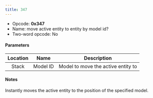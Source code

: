 ```yaml
---
title: 347
---
```


- Opcode: **0x347**
- Name: move active entity to entity by model id?
- Two-word opcode: No

#### Parameters

| Location |   Name   |            Description             |
|:--------:|:--------:|:----------------------------------:|
|  Stack   | Model ID | Model to move the active entity to |

#### Notes

Instantly moves the active entity to the position of the specified model.
